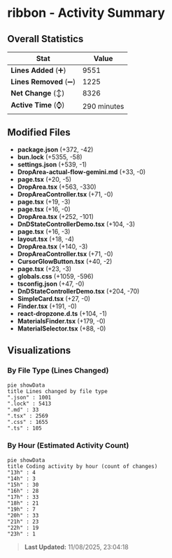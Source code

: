 # ribbon - Activity Summary 

## Overall Statistics

| Stat                   | Value                                                             |
| ---------------------- | ----------------------------------------------------------------- |
| **Lines Added** (➕)   | 9551                                          |
| **Lines Removed** (➖) | 1225                                        |
| **Net Change** (↕)    | 8326                |
| **Active Time** (⌚)   | 290 minutes |


## Modified Files
- **package.json** (+372, -42)
- **bun.lock** (+5355, -58)
- **settings.json** (+539, -1)
- **DropArea-actual-flow-gemini.md** (+33, -0)
- **page.tsx** (+20, -5)
- **DropArea.tsx** (+563, -330)
- **DropAreaController.tsx** (+71, -0)
- **page.tsx** (+19, -3)
- **page.tsx** (+16, -0)
- **DropArea.tsx** (+252, -101)
- **DnDStateControllerDemo.tsx** (+104, -3)
- **page.tsx** (+16, -3)
- **layout.tsx** (+18, -4)
- **DropArea.tsx** (+140, -3)
- **DropAreaController.tsx** (+71, -0)
- **CursorGlowButton.tsx** (+40, -2)
- **page.tsx** (+23, -3)
- **globals.css** (+1059, -596)
- **tsconfig.json** (+47, -0)
- **DnDStateControllerDemo.tsx** (+204, -70)
- **SimpleCard.tsx** (+27, -0)
- **Finder.tsx** (+191, -0)
- **react-dropzone.d.ts** (+104, -1)
- **MaterialsFinder.tsx** (+179, -0)
- **MaterialSelector.tsx** (+88, -0)

## Visualizations

### By File Type (Lines Changed)

```mermaid
pie showData
title Lines changed by file type
".json" : 1001
".lock" : 5413
".md" : 33
".tsx" : 2569
".css" : 1655
".ts" : 105
```

### By Hour (Estimated Activity Count)

```mermaid
pie showData
title Coding activity by hour (count of changes)
"13h" : 4
"14h" : 3
"15h" : 30
"16h" : 28
"17h" : 33
"18h" : 21
"19h" : 7
"20h" : 33
"21h" : 23
"22h" : 19
"23h" : 1
```


> **Last Updated:** 11/08/2025, 23:04:18